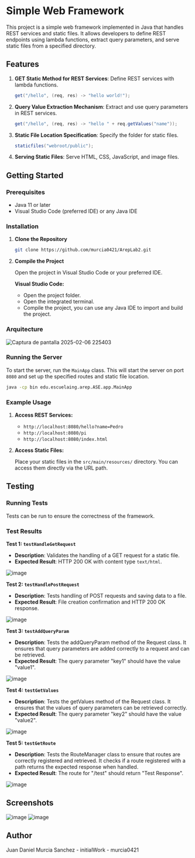# Simple Web Framework

This project is a simple web framework implemented in Java that handles REST services and static files. It allows developers to define REST endpoints using lambda functions, extract query parameters, and serve static files from a specified directory.

## Features

1. **GET Static Method for REST Services**: Define REST services with lambda functions.
   ```java
   get("/hello", (req, res) -> "hello world!");
   ```

2. **Query Value Extraction Mechanism**: Extract and use query parameters in REST services.
   ```java
   get("/hello", (req, res) -> "hello " + req.getValues("name"));
   ```

3. **Static File Location Specification**: Specify the folder for static files.
   ```java
   staticfiles("webroot/public");
   ```

4. **Serving Static Files**: Serve HTML, CSS, JavaScript, and image files.

## Getting Started

### Prerequisites

- Java 11 or later
- Visual Studio Code (preferred IDE) or any Java IDE

### Installation

1. **Clone the Repository**
   ```sh
   git clone https://github.com/murcia0421/ArepLab2.git   
   ```

2. **Compile the Project**

   Open the project in Visual Studio Code or your preferred IDE.

   **Visual Studio Code:**

   - Open the project folder.
   - Open the integrated terminal.
   - Compile the project, you can use any Java IDE to import and build the project.

### Arquitecture

![Captura de pantalla 2025-02-06 225403](https://github.com/user-attachments/assets/2e024f0b-3686-48b3-ae80-62cc2905fd84)


### Running the Server

To start the server, run the `MainApp` class. This will start the server on port `8080` and set up the specified routes and static file location.

```sh
java -cp bin edu.escuelaing.arep.ASE.app.MainApp
```

### Example Usage

1. **Access REST Services:**

   - `http://localhost:8080/hello?name=Pedro`
   - `http://localhost:8080/pi`
   - `http://localhost:8080/index.html`


2. **Access Static Files:**

   Place your static files in the `src/main/resources/` directory. You can access them directly via the URL path.

## Testing

### Running Tests

Tests can be run to ensure the correctness of the framework.


### Test Results

**Test 1: `testHandleGetRequest`**

- **Description**: Validates the handling of a GET request for a static file.
- **Expected Result**: HTTP 200 OK with content type `text/html`.

![image](https://github.com/user-attachments/assets/87ca474a-b775-47af-8e68-41e39116aa40)

**Test 2: `testHandlePostRequest`**

- **Description**: Tests handling of POST requests and saving data to a file.
- **Expected Result**: File creation confirmation and HTTP 200 OK response.

![image](https://github.com/user-attachments/assets/76802da0-98ab-4842-9ea3-f1188ac31e8b)



**Test 3: `testAddQueryParam`**
- **Description**: Tests the addQueryParam method of the Request class. It ensures that query parameters are added correctly to a request and can be retrieved.
- **Expected Result**: The query parameter "key1" should have the value "value1".

![image](https://github.com/user-attachments/assets/c7660eca-e3c7-41ed-bc68-9399590d7973)


**Test 4: `testGetValues`**
- **Description**: Tests the getValues method of the Request class. It ensures that the values of query parameters can be retrieved correctly.
- **Expected Result**: The query parameter "key2" should have the value "value2".

![image](https://github.com/user-attachments/assets/cae05374-ca5b-4440-9cd7-7f93621e6a62)


**Test 5: `testGetRoute`**
- **Description**: Tests the RouteManager class to ensure that routes are correctly registered and retrieved. It checks if a route registered with a path returns the expected response when handled.
- **Expected Result**: The route for "/test" should return "Test Response".

![image](https://github.com/user-attachments/assets/41449f11-d99f-4b04-a884-7402b0da7a20)


## Screenshots

![image](https://github.com/user-attachments/assets/50b06e54-ba27-4e19-b82e-a9f44d903a23)
![image](https://github.com/user-attachments/assets/8bd5a428-bf75-4b1e-a860-e1c6f97502d1)


## Author

Juan Daniel Murcia Sanchez - initialWork - murcia0421

